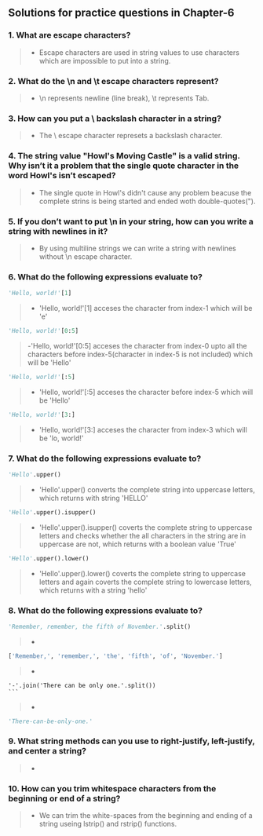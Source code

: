 ## Solutions for practice questions in Chapter-6
### 1. What are escape characters?
> - Escape characters are used in string values to use characters which are impossible to put into a string.
### 2. What do the \n and \t escape characters represent?
> - \n represents newline (line break), \t represents Tab.
### 3. How can you put a \ backslash character in a string?
> - The \\ escape character represets a backslash character.
### 4. The string value "Howl's Moving Castle" is a valid string. Why isn’t it a problem that the single quote character in the word Howl's isn’t escaped?
> - The single quote in Howl's didn't cause any problem beacuse the complete strins is being started and ended woth double-quotes(").
### 5. If you don’t want to put \n in your string, how can you write a string with newlines in it?
> - By using multiline strings we can write a string with newlines without \n escape character.
### 6. What do the following expressions evaluate to?
```python
'Hello, world!'[1]
```
> - 'Hello, world!'[1] acceses the character from index-1 which will be 'e'
```python
'Hello, world!'[0:5]
```
> -'Hello, world!'[0:5] acceses the character from index-0 upto all the characters before index-5(character in index-5 is not included) which will be 'Hello'
```python
'Hello, world!'[:5]
```
> - 'Hello, world!'[:5] acceses the character before index-5 which will be 'Hello'
```python
'Hello, world!'[3:]
```
> - 'Hello, world!'[3:] acceses the character from index-3 which will be 'lo, world!'
### 7. What do the following expressions evaluate to?
```python
'Hello'.upper()
```
> - 'Hello'.upper() converts the complete string into uppercase letters, which returns with string 'HELLO'
```python
'Hello'.upper().isupper()
```
> - 'Hello'.upper().isupper() coverts the complete string to uppercase letters and checks whether the all characters in the string are in uppercase are not, which returns with a boolean value 'True'
```python
'Hello'.upper().lower()
```
> - 'Hello'.upper().lower() coverts the complete string to uppercase letters and again coverts the complete string to lowercase letters, which returns with a string 'hello'
### 8. What do the following expressions evaluate to?
```python
'Remember, remember, the fifth of November.'.split()
```
> - 
```python
['Remember,', 'remember,', 'the', 'fifth', 'of', 'November.']
```

> - ```python
    '-'.join('There can be only one.'.split())
    ```
> - 
```python
'There-can-be-only-one.'
```
### 9. What string methods can you use to right-justify, left-justify, and center a string?
> - 
### 10. How can you trim whitespace characters from the beginning or end of a string?
> - We can trim the white-spaces from the beginning and ending of a string useing lstrip() and rstrip() functions.